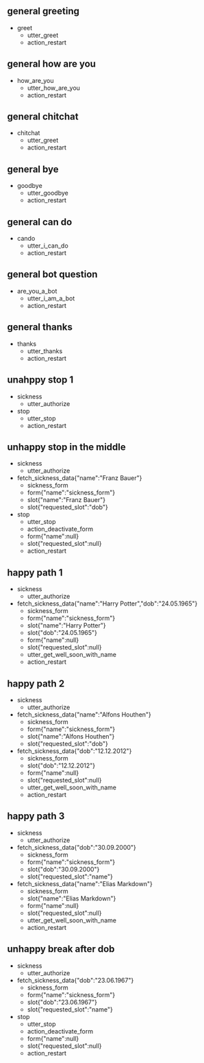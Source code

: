 ## general greeting
* greet
    - utter_greet
    - action_restart

## general how are you
* how_are_you
    - utter_how_are_you
    - action_restart

## general chitchat
* chitchat
    - utter_greet
    - action_restart

## general bye
* goodbye
    - utter_goodbye
    - action_restart

## general can do
* cando
    - utter_i_can_do
    - action_restart

## general bot question
* are_you_a_bot
    - utter_i_am_a_bot
    - action_restart

## general thanks
* thanks
    - utter_thanks
    - action_restart

## unahppy stop 1
* sickness
    - utter_authorize
* stop
    - utter_stop
    - action_restart

## unhappy stop in the middle
* sickness
    - utter_authorize
* fetch_sickness_data{"name":"Franz Bauer"}
    - sickness_form
    - form{"name":"sickness_form"}
    - slot{"name":"Franz Bauer"}
    - slot{"requested_slot":"dob"}
* stop
    - utter_stop
    - action_deactivate_form
    - form{"name":null}
    - slot{"requested_slot":null}
    - action_restart

## happy path 1
* sickness
    - utter_authorize
* fetch_sickness_data{"name":"Harry Potter","dob":"24.05.1965"}
    - sickness_form
    - form{"name":"sickness_form"}
    - slot{"name":"Harry Potter"}
    - slot{"dob":"24.05.1965"}
    - form{"name":null}
    - slot{"requested_slot":null}
    - utter_get_well_soon_with_name
    - action_restart

## happy path 2
* sickness
    - utter_authorize
* fetch_sickness_data{"name":"Alfons Houthen"}
    - sickness_form
    - form{"name":"sickness_form"}
    - slot{"name":"Alfons Houthen"}
    - slot{"requested_slot":"dob"}
* fetch_sickness_data{"dob":"12.12.2012"}
    - sickness_form
    - slot{"dob":"12.12.2012"}
    - form{"name":null}
    - slot{"requested_slot":null}
    - utter_get_well_soon_with_name
    - action_restart

## happy path 3
* sickness
    - utter_authorize
* fetch_sickness_data{"dob":"30.09.2000"}
    - sickness_form
    - form{"name":"sickness_form"}
    - slot{"dob":"30.09.2000"}
    - slot{"requested_slot":"name"}
* fetch_sickness_data{"name":"Elias Markdown"}
    - sickness_form
    - slot{"name":"Elias Markdown"}
    - form{"name":null}
    - slot{"requested_slot":null}
    - utter_get_well_soon_with_name
    - action_restart
    
## unhappy break after dob
* sickness
    - utter_authorize
* fetch_sickness_data{"dob":"23.06.1967"}
    - sickness_form
    - form{"name":"sickness_form"}
    - slot{"dob":"23.06.1967"}
    - slot{"requested_slot":"name"}
* stop
    - utter_stop
    - action_deactivate_form
    - form{"name":null}
    - slot{"requested_slot":null}
    - action_restart